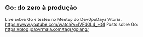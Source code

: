 Go: do zero à produção
----

Live sobre Go e testes no Meetup do DevOpsDays Vitória: https://www.youtube.com/watch?v=lVFdGL4_HGI
Posts sobre Go: https://blog.joaovrmaia.com/tags/golang/
